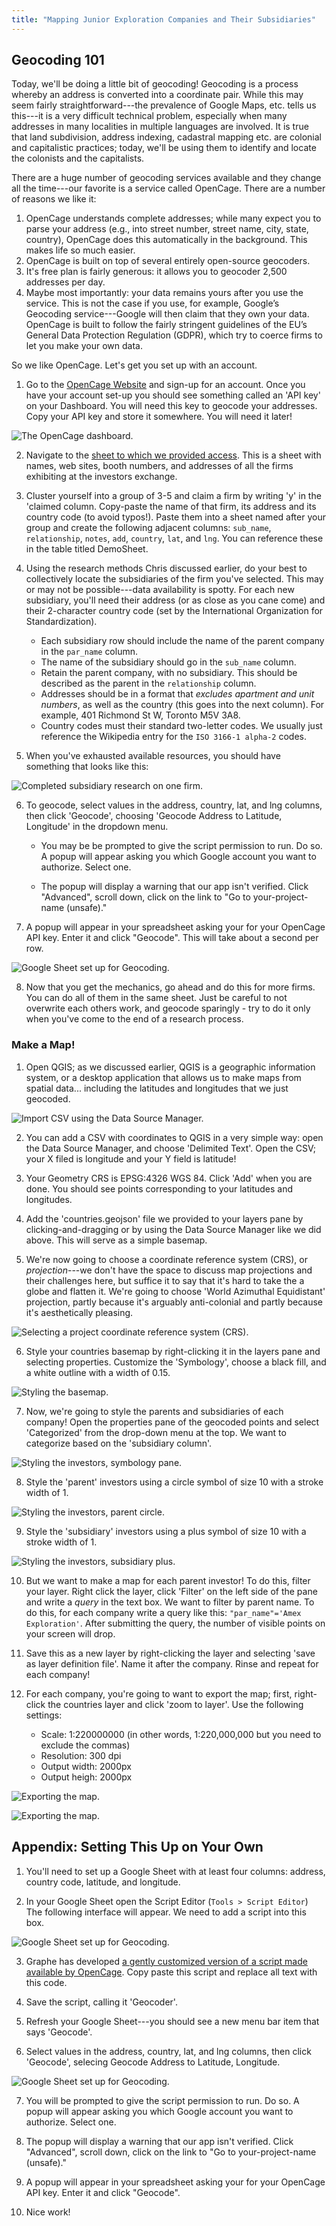 ```yaml
---
title: "Mapping Junior Exploration Companies and Their Subsidiaries"
---
```


## Geocoding 101

Today, we'll be doing a little bit of geocoding! Geocoding is a process whereby an address is converted into a coordinate pair. While this may seem fairly straightforward---the prevalence of Google Maps, etc. tells us this---it is a very difficult technical problem, especially when many addresses in many localities in multiple languages are involved. It is true that land subdivision, address indexing, cadastral mapping etc. are colonial and capitalistic practices; today, we'll be using them to identify and locate the colonists and the capitalists.

There are a huge number of geocoding services available and they change all the time---our favorite is a service called OpenCage. There are a number of reasons we like it:

1. OpenCage understands complete addresses; while many expect you to parse your address (e.g., into street number, street name, city, state, country), OpenCage does this automatically in the background. This makes life so much easier.
2. OpenCage is built on top of several entirely open-source geocoders.
3. It's free plan is fairly generous: it allows you to geocoder 2,500 addresses per day.
4. Maybe most importantly: your data remains yours after you use the service. This is not the case if you use, for example, Google’s Geocoding service---Google will then claim that they own your data. OpenCage is built to follow the fairly stringent guidelines of the EU’s General Data Protection Regulation (GDPR), which try to coerce firms to let you make your own data.

So we like OpenCage. Let's get you set up with an account.

1.	Go to the [OpenCage Website](https://opencagedata.com/) and sign-up for an account. Once you have your account set-up you should see something called an 'API key' on your Dashboard. You will need this key to geocode your addresses. Copy your API key and store it somewhere. You will need it later!

![The OpenCage dashboard.](media/opencage-api-key.png)

2. Navigate to the [sheet to which we provided access](https://docs.google.com/spreadsheets/d/1DSYTECsygiCwn5PkyE8RYBeZa8bov8Q2SQzEC2ejKZ8/edit#gid=0). This is a sheet with names, web sites, booth numbers, and addresses of all the firms exhibiting at the investors exchange.

3. Cluster yourself into a group of 3-5 and claim a firm by writing 'y' in the 'claimed column. Copy-paste the name of that firm, its address and its country code (to avoid typos!). Paste them into a sheet named after your group and create the following adjacent columns: `sub_name`, `relationship`, `notes`, `add`, `country`, `lat`, and `lng`. You can reference these in the table titled DemoSheet.

4. Using the research methods Chris discussed earlier, do your best to collectively locate the subsidiaries of the firm you've selected. This may or may not be possible---data availability is spotty. For each new subsidiary, you'll need their address (or as close as you cane come) and their 2-character country code (set by the International Organization for Standardization).

    - Each subsidiary row should include the name of the parent company in the `par_name` column.
    - The name of the subsidiary should go in the `sub_name` column.
    - Retain the parent company, with no subsidiary. This should be described as the parent in the `relationship` column.
    - Addresses should be in a format that _excludes apartment and unit numbers_, as well as the country (this goes into the next column). For example, 401 Richmond St W, Toronto M5V 3A8.
    - Country codes must their standard two-letter codes. We usually just reference the Wikipedia entry for the `ISO 3166-1 alpha-2` codes.

5. When you've exhausted available resources, you should have something that looks like this:

![Completed subsidiary research on one firm.](media/finished-firm.png)

6.  To geocode, select values in the address, country, lat, and lng columns, then click 'Geocode', choosing 'Geocode Address to Latitude, Longitude' in the dropdown menu.

    - You may be be prompted to give the script permission to run. Do so. A popup will appear asking you which Google account you want to authorize. Select one.

    - The popup will display a warning that our app isn't verified. Click "Advanced", scroll down, click on the link to "Go to your-project-name (unsafe)." 

7. A popup will appear in your spreadsheet asking your for your OpenCage API key. Enter it and click "Geocode". This will take about a second per row.

![Google Sheet set up for Geocoding.](media/select-columns.png)

8. Now that you get the mechanics, go ahead and do this for more firms. You can do all of them in the same sheet. Just be careful to not overwrite each others work, and geocode sparingly - try to do it only when you've come to the end of a research process.

### Make a Map!

1. Open QGIS; as we discussed earlier, QGIS is a geographic information system, or a desktop application that allows us to make maps from spatial data... including the latitudes and longitudes that we just geocoded.

![Import CSV using the Data Source Manager.](media/qgis-csv.png)

2. You can add a CSV with coordinates to QGIS in a very simple way: open the Data Source Manager, and choose 'Delimited Text'. Open the CSV; your X filed is longitude and your Y field is latitude!

3. Your Geometry CRS is EPSG:4326 WGS 84. Click 'Add' when you are done. You should see points corresponding to your latitudes and longitudes.

4. Add the 'countries.geojson' file we provided to your layers pane by clicking-and-dragging or by using the Data Source Manager like we did above. This will serve as a simple basemap.

5. We're now going to choose a coordinate reference system (CRS), or _projection_---we don't have the space to discuss map projections and their challenges here, but suffice it to say that it's hard to take the a globe and flatten it. We're going to choose 'World Azimuthal Equidistant' projection, partly because it's arguably anti-colonial and partly because it's aesthetically pleasing.

![Selecting a project coordinate reference system (CRS).](media/map_proj.png)

6. Style your countries basemap by right-clicking it in the layers pane and selecting properties. Customize the 'Symbology', choose a black fill, and a white outline with a width of 0.15.

![Styling the basemap.](media/countries-sym.png)

7. Now, we're going to style the parents and subsidiaries of each company! Open the properties pane of the geocoded points and select 'Categorized' from the drop-down menu at the top. We want to categorize based on the 'subsidiary column'.

![Styling the investors, symbology pane.](media/point-sym.png)

8. Style the 'parent' investors using a circle symbol of size 10 with a stroke width of 1.

![Styling the investors, parent circle.](media/parent-circle.png)

9. Style the 'subsidiary' investors using a plus symbol of size 10 with a stroke width of 1.

![Styling the investors, subsidiary plus.](media/subsidiary-plus.png)

10. But we want to make a map for each parent investor! To do this, filter your layer. Right click the layer, click 'Filter' on the left side of the pane and write a _query_ in the text box. We want to filter by parent name. To do this, for each company write a query like this: `"par_name"='Amex Exploration'`. After submitting the query, the number of visible points on your screen will drop.

11. Save this as a new layer by right-clicking the layer and selecting 'save as layer definition file'. Name it after the company. Rinse and repeat for each company!

12. For each company, you're going to want to export the map; first, right-click the countries layer and click 'zoom to layer'. Use the following settings:

    + Scale: 1:220000000 (in other words, 1:220,000,000 but you need to exclude the commas)
    + Resolution: 300 dpi
    + Output width: 2000px
    + Output heigh: 2000px

![Exporting the map.](media/export-map.png)

![Exporting the map.](media/final_output_1.png)


## Appendix: Setting This Up on Your Own

1. You'll need to set up a Google Sheet with at least four columns: address, country code, latitude, and longitude.

2. In your Google Sheet open the Script Editor (`Tools > Script Editor`) The following interface will appear. We need to add a script into this box.

![Google Sheet set up for Geocoding.](media/script-editor.png)

3. Graphe has developed [a gently customized version of a script made available by OpenCage](https://gitlab.com/geo-graphe/beyond-extraction/-/blob/master/workshop/geocode.js). Copy paste this script and replace all text with this code.

4. Save the script, calling it 'Geocoder'.

5. Refresh your Google Sheet---you should see a new menu bar item that says 'Geocode'.

6.  Select values in the address, country, lat, and lng columns, then click 'Geocode', selecing Geocode Address to Latitude, Longitude.

![Google Sheet set up for Geocoding.](media/google-sheet-screenshot.png)

7. You will be prompted to give the script permission to run. Do so. A popup will appear asking you which Google account you want to authorize. Select one.

8.	The popup will display a warning that our app isn't verified. Click "Advanced", scroll down, click on the link to "Go to your-project-name (unsafe)." 

9. A popup will appear in your spreadsheet asking your for your OpenCage API key. Enter it and click "Geocode".

10. Nice work!
